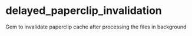 delayed_paperclip_invalidation
==============================

Gem to invalidate paperclip cache after processing the files in background